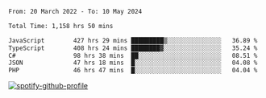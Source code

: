 <!--START_SECTION:waka-->

```txt
From: 20 March 2022 - To: 10 May 2024

Total Time: 1,158 hrs 50 mins

JavaScript        427 hrs 29 mins █████████▒░░░░░░░░░░░░░░░   36.89 %
TypeScript        408 hrs 24 mins ████████▓░░░░░░░░░░░░░░░░   35.24 %
C#                98 hrs 38 mins  ██░░░░░░░░░░░░░░░░░░░░░░░   08.51 %
JSON              47 hrs 18 mins  █░░░░░░░░░░░░░░░░░░░░░░░░   04.08 %
PHP               46 hrs 47 mins  █░░░░░░░░░░░░░░░░░░░░░░░░   04.04 %
```

<!--END_SECTION:waka-->
[![spotify-github-profile](https://spotify-github-profile.vercel.app/api/view?uid=c00zprrvy9xiloa9qnco3hmng&cover_image=true&theme=novatorem&show_offline=false&background_color=121212&bar_color=53b14f&bar_color_cover=false)](https://spotify-github-profile.vercel.app/api/view?uid=c00zprrvy9xiloa9qnco3hmng&redirect=true)



